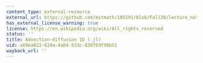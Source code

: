 ```yaml
---
content_type: external-resource
external_url: https://github.com/mitmath/18S191/blob/Fall20/lecture_notebooks/week12/advection_diffusion_1d.jl
has_external_license_warning: true
license: https://en.wikipedia.org/wiki/All_rights_reserved
status: ''
title: Advection-diffusion 1D (.jl)
uid: a69ea822-824a-4a04-933c-830763f9bb51
wayback_url: ''
---
```

